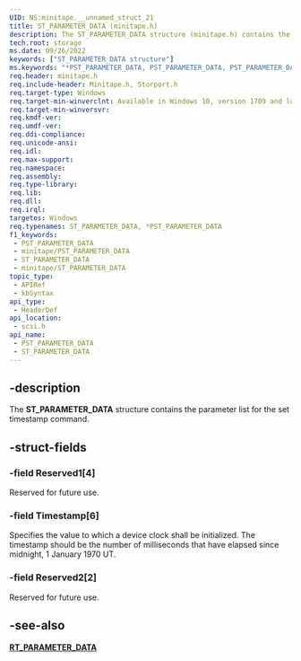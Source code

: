 ```yaml
---
UID: NS:minitape.__unnamed_struct_21
title: ST_PARAMETER_DATA (minitape.h)
description: The ST_PARAMETER_DATA structure (minitape.h) contains the parameter list for the set timestamp command.
tech.root: storage
ms.date: 09/26/2022
keywords: ["ST_PARAMETER_DATA structure"]
ms.keywords: "*PST_PARAMETER_DATA, PST_PARAMETER_DATA, PST_PARAMETER_DATA structure pointer [Storage Devices], ST_PARAMETER_DATA, ST_PARAMETER_DATA structure [Storage Devices], scsi/PST_PARAMETER_DATA, scsi/ST_PARAMETER_DATA, storage.st_parameter_data"
req.header: minitape.h
req.include-header: Minitape.h, Storport.h
req.target-type: Windows
req.target-min-winverclnt: Available in Windows 10, version 1709 and later versions of Windows.
req.target-min-winversvr: 
req.kmdf-ver: 
req.umdf-ver: 
req.ddi-compliance: 
req.unicode-ansi: 
req.idl: 
req.max-support: 
req.namespace: 
req.assembly: 
req.type-library: 
req.lib: 
req.dll: 
req.irql: 
targetos: Windows
req.typenames: ST_PARAMETER_DATA, *PST_PARAMETER_DATA
f1_keywords:
 - PST_PARAMETER_DATA
 - minitape/PST_PARAMETER_DATA
 - ST_PARAMETER_DATA
 - minitape/ST_PARAMETER_DATA
topic_type:
 - APIRef
 - kbSyntax
api_type:
 - HeaderDef
api_location:
 - scsi.h
api_name:
 - PST_PARAMETER_DATA
 - ST_PARAMETER_DATA
---
```


## -description

The **ST_PARAMETER_DATA** structure contains the parameter list for the set timestamp command.

## -struct-fields

### -field Reserved1[4]

Reserved for future use.

### -field Timestamp[6]

Specifies the value to which a device clock shall be initialized. The timestamp should be the number of milliseconds that have elapsed since midnight, 1 January 1970 UT.

### -field Reserved2[2]

Reserved for future use.

## -see-also

[**RT_PARAMETER_DATA**](ns-minitape-rt_parameter_data.md)
